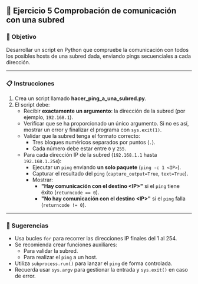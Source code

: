 ## 📘 Ejercicio 5 Comprobación de comunicación con una subred

### 🎯 Objetivo
Desarrollar un script en Python que compruebe la comunicación con todos los posibles hosts de una subred dada, enviando pings secuenciales a cada dirección.

---

### 📋 Instrucciones

1. Crea un script llamado **hacer_ping_a_una_subred.py**.
2. El script debe:
   - Recibir **exactamente un argumento**: la dirección de la subred (por ejemplo, `192.168.1`).
   - Verificar que se ha proporcionado un único argumento. Si no es así, mostrar un error y finalizar el programa con `sys.exit(1)`.
   - Validar que la subred tenga el formato correcto:
     - Tres bloques numéricos separados por puntos (`.`).
     - Cada número debe estar entre `0` y `255`.
   - Para cada dirección IP de la subred (`192.168.1.1` hasta `192.168.1.254`):
     - Ejecutar un `ping` enviando **un solo paquete** (`ping -c 1 <IP>`).
     - Capturar el resultado del `ping` (`capture_output=True`, `text=True`).
     - Mostrar:
       - **"Hay comunicación con el destino \<IP\>"** si el `ping` tiene éxito (`returncode == 0`).
       - **"No hay comunicación con el destino \<IP\>"** si el `ping` falla (`returncode != 0`).

---

### 🧩 Sugerencias
- Usa bucles `for` para recorrer las direcciones IP finales del 1 al 254.
- Se recomienda crear funciones auxiliares:
  - Para validar la subred.
  - Para realizar el `ping` a un host.
- Utiliza `subprocess.run()` para lanzar el `ping` de forma controlada.
- Recuerda usar `sys.argv` para gestionar la entrada y `sys.exit()` en caso de error.